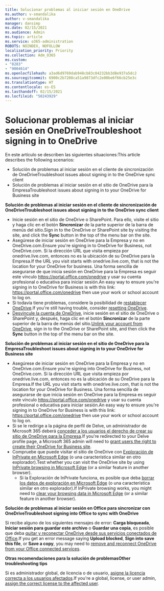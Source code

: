 ```yaml
---
title: Solucionar problemas al iniciar sesión en OneDrive
ms.author: v-smandalika
author: v-smandalika
manager: dansimp
ms.date: 02/15/2021
ms.audience: Admin
ms.topic: article
ms.service: o365-administration
ROBOTS: NOINDEX, NOFOLLOW
localization_priority: Priority
ms.collection: Adm_O365
ms.custom:
- "8283"
- "9004614"
ms.openlocfilehash: a3ad6d9769dab948cb83c04232bb3d8e937a5dc2
ms.sourcegitcommit: 6900c2b7208ca51a9873dfc2e00be6f66cb25e3c
ms.translationtype: HT
ms.contentlocale: es-ES
ms.lasthandoff: 02/15/2021
ms.locfileid: "50243929"
---
```

# <a name="troubleshoot-signing-in-to-onedrive"></a><span data-ttu-id="e248d-102">Solucionar problemas al iniciar sesión en OneDrive</span><span class="sxs-lookup"><span data-stu-id="e248d-102">Troubleshoot signing in to OneDrive</span></span>

<span data-ttu-id="e248d-103">En este artículo se describen las siguientes situaciones:</span><span class="sxs-lookup"><span data-stu-id="e248d-103">This article describes the following scenarios:</span></span>

- <span data-ttu-id="e248d-104">Solución de problemas al iniciar sesión en el cliente de sincronización de OneDrive</span><span class="sxs-lookup"><span data-stu-id="e248d-104">Troubleshoot issues about signing in to the OneDrive sync client</span></span>
- <span data-ttu-id="e248d-105">Solución de problemas al iniciar sesión en el sitio de OneDrive para la Empresa</span><span class="sxs-lookup"><span data-stu-id="e248d-105">Troubleshoot issues about signing in to your OneDrive for Business site</span></span>

<span data-ttu-id="e248d-106">**Solución de problemas al iniciar sesión en el cliente de sincronización de OneDrive**</span><span class="sxs-lookup"><span data-stu-id="e248d-106">**Troubleshoot issues about signing in to the OneDrive sync client**</span></span>

- <span data-ttu-id="e248d-107">Inicie sesión en el sitio de OneDrive o SharePoint. Para ello, visite el sitio y haga clic en el botón **Sincronizar** de la parte superior de la barra de menús del sitio.</span><span class="sxs-lookup"><span data-stu-id="e248d-107">Sign in to the OneDrive or SharePoint site by visiting the site, and click the **Sync** button in the top of the menu bar on the site.</span></span>
- <span data-ttu-id="e248d-108">Asegúrese de iniciar sesión en OneDrive para la Empresa y no en OneDrive.com.</span><span class="sxs-lookup"><span data-stu-id="e248d-108">Ensure you're signing in to OneDrive for Business, not OneDrive.com.</span></span> <span data-ttu-id="e248d-109">Si la dirección URL que visita empieza por onedrive.live.com, entonces no es la ubicación de su OneDrive para la Empresa.</span><span class="sxs-lookup"><span data-stu-id="e248d-109">If the URL you visit starts with onedrive.live.com, that is not the location for your OneDrive for business.</span></span> <span data-ttu-id="e248d-110">Una forma sencilla de asegurarse de que inicia sesión en OneDrive para la Empresa es seguir este vínculo https://portal.office.com/onedrive y usar su cuenta profesional o educativa para iniciar sesión.</span><span class="sxs-lookup"><span data-stu-id="e248d-110">An easy way to ensure you're signing in to OneDrive for Business is with this link: https://portal.office.com/onedrive then use your work or school account to log on.</span></span>
- <span data-ttu-id="e248d-111">Si todavía tiene problemas, considere la posibilidad de [restablecer OneDrive](https://support.microsoft.com/office/reset-onedrive-34701e00-bf7b-42db-b960-84905399050c).</span><span class="sxs-lookup"><span data-stu-id="e248d-111">If you're still having trouble, consider [resetting OneDrive](https://support.microsoft.com/office/reset-onedrive-34701e00-bf7b-42db-b960-84905399050c).</span></span>
- <span data-ttu-id="e248d-112">[Desvincule la cuenta de OneDrive](https://support.microsoft.com/office/how-to-remove-an-account-in-onedrive-72699268-9e64-45bd-b723-9a19f4512fd1), inicie sesión en el sitio de OneDrive o SharePoint y, después, haga clic en el botón **Sincronizar** de la parte superior de la barra de menús del sitio.</span><span class="sxs-lookup"><span data-stu-id="e248d-112">[Unlink your account from OneDrive](https://support.microsoft.com/office/how-to-remove-an-account-in-onedrive-72699268-9e64-45bd-b723-9a19f4512fd1), sign in to the OneDrive or SharePoint site, and then click the **Sync** button in the top of the menu bar on the site.</span></span>

<span data-ttu-id="e248d-113">**Solución de problemas al iniciar sesión en el sitio de OneDrive para la Empresa**</span><span class="sxs-lookup"><span data-stu-id="e248d-113">**Troubleshoot issues about signing in to your OneDrive for Business site**</span></span>

- <span data-ttu-id="e248d-114">Asegúrese de iniciar sesión en OneDrive para la Empresa y no en OneDrive.com.</span><span class="sxs-lookup"><span data-stu-id="e248d-114">Ensure you're signing into OneDrive for Business, not OneDrive.com.</span></span> <span data-ttu-id="e248d-115">Si la dirección URL que visita empieza por onedrive.live.com, entonces no es la ubicación de su OneDrive para la Empresa.</span><span class="sxs-lookup"><span data-stu-id="e248d-115">If the URL you visit starts with onedrive.live.com, that is not the location for your OneDrive for Business.</span></span> <span data-ttu-id="e248d-116">Una forma sencilla de asegurarse de que inicia sesión en OneDrive para la Empresa es seguir este vínculo https://portal.office.com/onedrive y usar su cuenta profesional o educativa para iniciar sesión.</span><span class="sxs-lookup"><span data-stu-id="e248d-116">An easy way to ensure you're signing in to OneDrive for Business is with this link: https://portal.office.com/onedrive then use your work or school account to log on.</span></span>
- <span data-ttu-id="e248d-117">Si se le redirige a la página de perfil de Delve, un administrador de Microsoft 365 deberá [conceder a los usuarios el derecho de crear su sitio de OneDrive para la Empresa](https://support.microsoft.com/office/you-re-redirected-to-your-delve-profile-page-after-you-click-onedrive-on-the-microsoft-365-app-launcher-2af26640-9ddf-46c3-8912-6af30efcc7b0).</span><span class="sxs-lookup"><span data-stu-id="e248d-117">If you're redirected to your Delve profile page, a Microsoft 365 admin will need to [grant users the right to create their OneDrive for Business site](https://support.microsoft.com/office/you-re-redirected-to-your-delve-profile-page-after-you-click-onedrive-on-the-microsoft-365-app-launcher-2af26640-9ddf-46c3-8912-6af30efcc7b0).</span></span>
- <span data-ttu-id="e248d-118">Compruebe que puede visitar el sitio de OneDrive con [Exploración de InPrivate en Microsoft Edge](https://support.microsoft.com/microsoft-edge/browse-inprivate-in-microsoft-edge-e6f47704-340c-7d4f-b00d-d0cf35aa1fcc) (o una característica similar en otro explorador).</span><span class="sxs-lookup"><span data-stu-id="e248d-118">Test whether you can visit the OneDrive site by using [InPrivate browsing in Microsoft Edge](https://support.microsoft.com/microsoft-edge/browse-inprivate-in-microsoft-edge-e6f47704-340c-7d4f-b00d-d0cf35aa1fcc) (or a similar feature in another browser).</span></span>
    - <span data-ttu-id="e248d-119">Si la Exploración de InPrivate funciona, es posible que deba [borrar los datos de exploración en Microsoft Edge](https://support.microsoft.com/microsoft-edge/view-and-delete-browser-history-in-microsoft-edge-00cf7943-a9e1-975a-a33d-ac10ce454ca4) (o una característica similar en otro explorador).</span><span class="sxs-lookup"><span data-stu-id="e248d-119">If InPrivate browsing works, you might need to [clear your browsing data in Microsoft Edge](https://support.microsoft.com/microsoft-edge/view-and-delete-browser-history-in-microsoft-edge-00cf7943-a9e1-975a-a33d-ac10ce454ca4) (or a similar feature in another browser).</span></span>

<span data-ttu-id="e248d-120">**Solución de problemas al iniciar sesión en Office para sincronizar con OneDrive**</span><span class="sxs-lookup"><span data-stu-id="e248d-120">**Troubleshoot signing into Office to sync with OneDrive**</span></span>

<span data-ttu-id="e248d-121">Si recibe alguno de los siguientes mensajes de error: **Carga bloqueada**, **Iniciar sesión para guardar este archivo** o **Guardar una copia**, es posible que deba [quitar y reconectar OneDrive desde sus servicios conectados de Office](https://support.microsoft.com/office/how-to-resolve-upload-blocked-sign-into-save-this-file-or-save-a-copy-error-messages-32c7340c-f5fb-4ca0-a829-65d8120f81f8).</span><span class="sxs-lookup"><span data-stu-id="e248d-121">If you get an error message saying **Upload blocked**, **Sign into save this file**, or **Save a copy**, you may need to [remove and reconnect OneDrive from your Office connected services](https://support.microsoft.com/office/how-to-resolve-upload-blocked-sign-into-save-this-file-or-save-a-copy-error-messages-32c7340c-f5fb-4ca0-a829-65d8120f81f8).</span></span>

<span data-ttu-id="e248d-122">**Otras recomendaciones para la solución de problemas**</span><span class="sxs-lookup"><span data-stu-id="e248d-122">**Other troubleshooting tips**</span></span>

<span data-ttu-id="e248d-123">Si es administrador global, de licencia o de usuario, [asigne la licencia correcta a los usuarios afectados](https://docs.microsoft.com/microsoft-365/admin/manage/assign-licenses-to-users).</span><span class="sxs-lookup"><span data-stu-id="e248d-123">If you're a global, license, or user admin, [assign the correct license to the affected user](https://docs.microsoft.com/microsoft-365/admin/manage/assign-licenses-to-users).</span></span>

